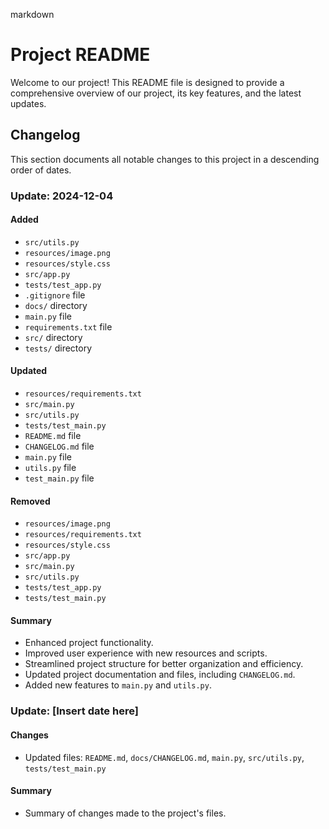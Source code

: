 markdown
# Project README

Welcome to our project! This README file is designed to provide a comprehensive overview of our project, its key features, and the latest updates.

## Changelog

This section documents all notable changes to this project in a descending order of dates.

### Update: 2024-12-04

#### Added
- `src/utils.py`
- `resources/image.png`
- `resources/style.css`
- `src/app.py`
- `tests/test_app.py`
- `.gitignore` file
- `docs/` directory
- `main.py` file
- `requirements.txt` file
- `src/` directory
- `tests/` directory

#### Updated
- `resources/requirements.txt`
- `src/main.py`
- `src/utils.py`
- `tests/test_main.py`
- `README.md` file
- `CHANGELOG.md` file
- `main.py` file
- `utils.py` file
- `test_main.py` file

#### Removed
- `resources/image.png`
- `resources/requirements.txt`
- `resources/style.css`
- `src/app.py`
- `src/main.py`
- `src/utils.py`
- `tests/test_app.py`
- `tests/test_main.py`

#### Summary
- Enhanced project functionality.
- Improved user experience with new resources and scripts.
- Streamlined project structure for better organization and efficiency.
- Updated project documentation and files, including `CHANGELOG.md`.
- Added new features to `main.py` and `utils.py`.

### Update: [Insert date here]

#### Changes
- Updated files: `README.md`, `docs/CHANGELOG.md`, `main.py`, `src/utils.py`, `tests/test_main.py`

#### Summary
- Summary of changes made to the project's files.
